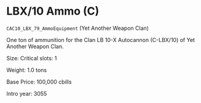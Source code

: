 # LBX/10 Ammo (C)

`CAC10_LBX_79_AmmoEquipment` (Yet Another Weapon Clan)

One ton of ammunition for the Clan LB 10-X Autocannon (C-LBX/10) of Yet Another Weapon Clan.

Size: Critical slots: 1

Weight: 1.0 tons

Base Price: 100,000 cbills

Intro year: 3055

